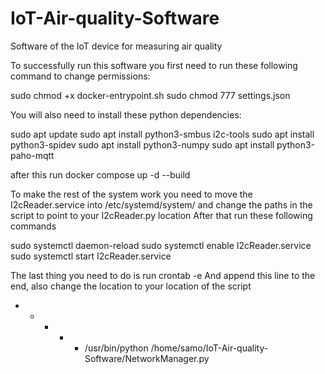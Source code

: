 # IoT-Air-quality-Software
Software of the IoT device for measuring air quality

To successfully run this software you first need to run these following command to change permissions:

sudo chmod +x docker-entrypoint.sh
sudo chmod 777 settings.json

You will also need to install these python dependencies:

sudo apt update
sudo apt install python3-smbus i2c-tools
sudo apt install python3-spidev
sudo apt install python3-numpy
sudo apt install python3-paho-mqtt

after this run docker compose up -d --build

To make the rest of the system work you need to move the I2cReader.service into /etc/systemd/system/ and change the paths in the script to point to your I2cReader.py location
After that run these following commands

sudo systemctl daemon-reload
sudo systemctl enable I2cReader.service
sudo systemctl start  I2cReader.service

The last thing you need to do is run crontab -e
And append this line to the end, also change the location to your location of the script

* * * * * /usr/bin/python /home/samo/IoT-Air-quality-Software/NetworkManager.py
